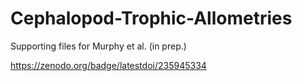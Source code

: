 # Cephalopod-Trophic-Allometries
Supporting files for Murphy et al. (in prep.)

https://zenodo.org/badge/latestdoi/235945334
